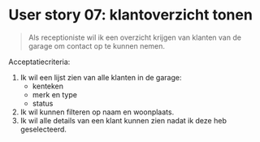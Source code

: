 # User story 07: klantoverzicht tonen

> Als receptioniste wil ik een overzicht krijgen van klanten van de garage om contact op te kunnen nemen.

Acceptatiecriteria:

1. Ik wil een lijst zien van alle klanten in de garage:
	* kenteken
	* merk en type
	* status
1. Ik wil kunnen filteren op naam en woonplaats.
1. Ik wil alle details van een klant kunnen zien nadat ik deze heb geselecteerd.
